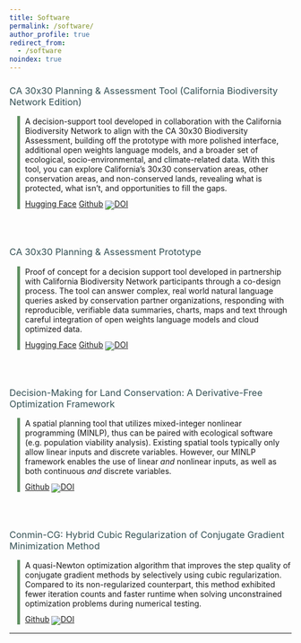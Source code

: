 ```yaml
---
title: Software
permalink: /software/
author_profile: true
redirect_from:
  - /software
noindex: true
---
```


<style type='text/css'>
  h3 {
    font-weight: normal;
    color: #314E52 !important;
  }
  .container {
    position: relative;
    margin-left: 2em;
    margin-top: 15px;
  }
  .vertical {
    border-left: 5px solid #609162;
    height: 100%;
    position: absolute;
    margin-left: -1em;
    margin-top: -1px;
    display: inline-block;
  }
  br {
    line-height: 200%;
  }
</style>

### CA 30x30 Planning & Assessment Tool (California Biodiversity Network Edition)
<div class="container">
  <div class="vertical"></div>
  <p>
    A decision-support tool developed in collaboration with the California Biodiversity Network to align with the CA 30x30 Biodiversity Assessment, building off the prototype with more polished interface, additional open weights language models, and a broader set of ecological, socio-environmental, and climate-related data. With this tool, you can explore California’s 30x30 conservation areas, other conservation areas, and non-conserved lands, revealing what is protected, what isn’t, and opportunities to fill the gaps.
  </p>
  <p style="line-height: 85%;">
    <a href="https://huggingface.co/spaces/boettiger-lab/ca-30x30-cbn" target="_blank" rel="noopener noreferrer" class="btn--research">Hugging Face</a>
    <a href="https://github.com/boettiger-lab/cbn-taskforce" target="_blank" rel="noopener noreferrer" class="btn--research">Github</a>
    <a href="https://doi.org/10.5281/zenodo.16988638"><img src="https://zenodo.org/badge/DOI/10.5281/zenodo.16988638.svg" alt="DOI"></a>
    </a>
  </p>
</div>
<br>


### CA 30x30 Planning & Assessment Prototype

<div class="container">
  <div class="vertical"></div>
  <p>
    Proof of concept for a decision support tool developed in partnership with California Biodiversity Network participants through a co-design process. The tool can answer complex, real world natural language queries asked by conservation partner organizations, responding with reproducible, verifiable data summaries, charts, maps and text through careful integration of open weights language models and cloud optimized data.
  </p>
  <p style="line-height: 85%;">
    <a href="https://huggingface.co/spaces/boettiger-lab/ca-30x30" target="_blank" rel="noopener noreferrer" class="btn--research">Hugging Face</a>
    <a href="https://github.com/boettiger-lab/ca-30x30" target="_blank" rel="noopener noreferrer" class="btn--research">Github</a>
<a href="https://doi.org/10.5281/zenodo.14933818"><img src="https://zenodo.org/badge/DOI/10.5281/zenodo.14933818.svg" alt="DOI"></a>
  </p>
</div>
<br>

### Decision-Making for Land Conservation: A Derivative-Free Optimization Framework

<div class="container">
  <div class="vertical"></div>
  <p>
    A spatial planning tool that utilizes mixed-integer nonlinear programming (MINLP), thus can be paired with ecological software (e.g. population viability analysis). Existing spatial tools typically only allow linear inputs and discrete variables. However, our MINLP framework enables the use of linear <i>and</i> nonlinear inputs, as well as both continuous <i>and</i>  discrete variables. 
  </p>
  <p style="line-height: 85%;">
    <a href="https://github.com/cassiebuhler/conservation-dfo" target="_blank" rel="noopener noreferrer" class="btn--research">Github</a>
<a href="https://zenodo.org/doi/10.5281/zenodo.13742960"><img src="https://zenodo.org/badge/663126349.svg" alt="DOI">
</a>
  </p>
</div>
<br>

### Conmin-CG: Hybrid Cubic Regularization of Conjugate Gradient Minimization Method

<div class="container">
  <div class="vertical"></div>
  <p>
    A quasi-Newton optimization algorithm that improves the step quality of conjugate gradient methods by selectively using cubic regularization. Compared to its non-regularized counterpart, this method exhibited fewer iteration counts and faster runtime when solving unconstrained optimization problems during numerical testing. 
  </p>
  <p style="line-height: 85%;">
    <a href="https://github.com/cassiebuhler/ConminCG" target="_blank" rel="noopener noreferrer" class="btn--research">Github</a>
    <a href="https://zenodo.org/doi/10.5281/zenodo.13315591">
      <img src="https://zenodo.org/badge/468032697.svg" alt="DOI">
    </a>
  </p>
</div>

---

